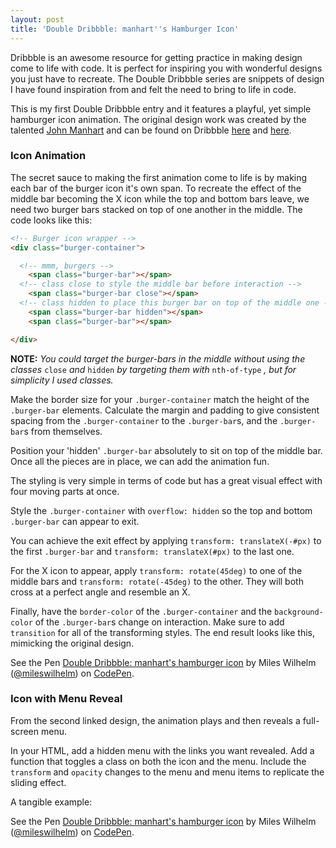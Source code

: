 ```yaml
---
layout: post
title: 'Double Dribbble: manhart''s Hamburger Icon'
---
```


Dribbble is an awesome resource for getting practice in making design come to life with code. It is perfect for inspiring you with wonderful designs you just have to recreate. The Double Dribbble series are snippets of design I have found inspiration from and felt the need to bring to life in code.

This is my first Double Dribbble entry and it features a playful, yet simple hamburger icon animation. The original design work was created by the talented [John Manhart](http://manhart.io) and can be found on Dribbble [here](https://dribbble.com/shots/2903173-Hamburger-animation) and [here](https://dribbble.com/shots/2897013-Hamburger-Hamburger-Hamburger).

### Icon Animation

The secret sauce to making the first animation come to life is by making each bar of the burger icon it's own span. To recreate the effect of the middle bar becoming the X icon while the top and bottom bars leave, we need two burger bars stacked on top of one another in the middle. The code looks like this:

```html
<!-- Burger icon wrapper -->
<div class="burger-container">

  <!-- mmm, burgers -->
	<span class="burger-bar"></span>
  <!-- class close to style the middle bar before interaction -->
	<span class="burger-bar close"></span>
  <!-- class hidden to place this burger bar on top of the middle one -->
	<span class="burger-bar hidden"></span>
	<span class="burger-bar"></span>

</div>
```

**NOTE:** *You could target the burger-bars in the middle without using the classes* `close` *and* `hidden` *by targeting them with* `nth-of-type` *, but for simplicity I used classes.*

Make the border size for your `.burger-container` match the height of the `.burger-bar` elements. Calculate the margin and padding to give consistent spacing from the `.burger-container` to the `.burger-bar`s, and the `.burger-bar`s from themselves.

Position your 'hidden' `.burger-bar` absolutely to sit on top of the middle bar. Once all the pieces are in place, we can add the animation fun.

The styling is very simple in terms of code but has a great visual effect with four moving parts at once.

Style the `.burger-container` with `overflow: hidden` so the top and bottom `.burger-bar` can appear to exit.

You can achieve the exit effect by applying `transform: translateX(-#px)` to the first `.burger-bar` and `transform: translateX(#px)` to the last one.

For the X icon to appear, apply `transform: rotate(45deg)` to one of the middle bars and `transform: rotate(-45deg)` to the other. They will both cross at a perfect angle and resemble an X.

Finally, have the `border-color` of the `.burger-container` and the `background-color` of the `.burger-bar`s change on interaction. Make sure to add `transition` for all of the transforming styles. The end result looks like this, mimicking the original design.

<p data-height="265" data-theme-id="0" data-slug-hash="LyVyaB" data-default-tab="css,result" data-user="mileswilhelm" data-embed-version="2" data-pen-title="Double Dribbble: manhart's hamburger icon" class="codepen">See the Pen <a href="https://codepen.io/mileswilhelm/pen/LyVyaB/">Double Dribbble: manhart's hamburger icon</a> by Miles Wilhelm (<a href="http://codepen.io/mileswilhelm">@mileswilhelm</a>) on <a href="http://codepen.io">CodePen</a>.</p>
<script async src="https://production-assets.codepen.io/assets/embed/ei.js"></script>

### Icon with Menu Reveal

From the second linked design, the animation plays and then reveals a full-screen menu.

In your HTML, add a hidden menu with the links you want revealed. Add a function that toggles a class on both the icon and the menu. Include the `transform` and `opacity` changes to the menu and menu items to replicate the sliding effect.

A tangible example:

<p data-height="265" data-theme-id="0" data-slug-hash="qmOzKJ" data-default-tab="html,result" data-user="mileswilhelm" data-embed-version="2" data-pen-title="Double Dribbble: manhart's hamburger icon" class="codepen">See the Pen <a href="https://codepen.io/mileswilhelm/pen/qmOzKJ/">Double Dribbble: manhart's hamburger icon</a> by Miles Wilhelm (<a href="http://codepen.io/mileswilhelm">@mileswilhelm</a>) on <a href="http://codepen.io">CodePen</a>.</p>
<script async src="https://production-assets.codepen.io/assets/embed/ei.js"></script>
